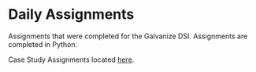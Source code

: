 # Daily Assignments

Assignments that were completed for the Galvanize DSI. Assignments are completed in Python.

Case Study Assignments located [here](https://github.com/meutband/Case_Studies).
